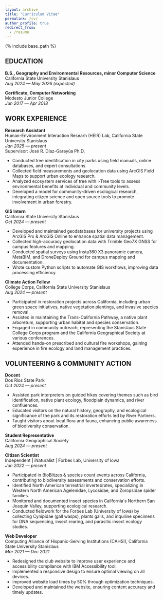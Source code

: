 ```yaml
---
layout: archive
title: "Curriculum Vitae"
permalink: /cv/
author_profile: true
redirect_from:
  - /resume
---
```


{% include base_path %}

## EDUCATION

<p><b>B.S., Geography and Environmental Resources, minor Computer Science</b>
<br>California State University Stanislaus
<br><i>Aug 2024 — May 2026 (expected)</i></p>

<p><b>Certificate, Computer Networking</b>
<br>Modesto Junior College
<br><i>Jun 2017 — Apr 2018</i></p>

## WORK EXPERIENCE

<p><b>Research Assistant</b>
<br>Human-Environment Interaction Researh (HEIR) Lab, California State University Stanislaus
<br><i>Jan 2025 — present</i>
<br>Supervisor: José R. Díaz-Garayúa Ph.D.</p>

* Conducted tree identification in city parks using field manuals, online databases, and expert consultations.
*	Collected field measurements and geolocation data using ArcGIS Field Maps to support urban ecology research.
*	Analyzed ecosystem services of tree with i-Tree tools to assess environmental benefits at individual and community levels.
*	Developed a model for community-driven ecological research, integrating citizen science and open source tools to promote involvement in urban forestry.

<p><b>GIS Intern</b>
<br>California State University Stanislaus
<br><i>Oct 2024 — present</i></p>

*	Developed and maintained geodatabases for university projects using ArcGIS Pro & ArcGIS Online to enhance spatial data management.
*	Collected high-accuracy geolocation data with Trimble Geo7X GNSS for campus features and mapping.
*	Conducted spatial surveys using Insta360 X3 panoramic camera, MetaBIM, and DroneDeploy Ground for campus mapping and documentation.
*	Wrote custom Python scripts to automate GIS workflows, improving data processing efficiency.

<p><b>Climate Action Fellow</b>
<br>College Corps, California State University Stanislaus
<br><i>Aug 2024 — present</i></p>

*	Participated in restoration projects across California, including urban green space initiatives, native vegetation plantings, and invasive species removal.
*	Assisted in maintaining the Trans-California Pathway, a native plant arboretum, supporting urban habitat and species conservation.
*	Engaged in community outreach, representing the Stanislaus State College Corps program and the California Geographical Society at various conferences.
*	Attended hands-on prescribed and cultural fire workshops, gaining experience in fire ecology and land management practices.
  
<!-- Technology Experience
======
* **GIS**: ArcGIS Pro
* **GPS/GNSS**: Trimble Geo 7X, i-Tree Engine
* **Preferred Programming Languages, Frameworks, and Libraries**: Python, C#, JavaScript, Node.js
* **Programming Languages Applied in Projects**: C++, C, Java, Lua, Bash
* **Databases**: SQLite, MySQL, MongoDB
* **Systems Administration**: Linux and Windows servers, VMware hypervisors, network administration and security -->

<!--
Publications
======
  <ul>{% for post in site.publications reversed %}
    {% include archive-single-cv.html %}
  {% endfor %}</ul>
  
Talks
======
  <ul>{% for post in site.talks reversed %}
    {% include archive-single-talk-cv.html  %}
  {% endfor %}</ul>
  
Teaching
======
  <ul>{% for post in site.teaching reversed %}
    {% include archive-single-cv.html %}
  {% endfor %}</ul>
-->
  
## VOLUNTEERING & COMMUNITY ACTION

<p><b>Docent</b>
<br>Dos Rios State Park
<br><i>Oct 2024 — present</i></p>

*	Assisted park interpreters on guided hikes covering themes such as bird identification, native plant ecology, floodplain dynamics, and river confluences.
*	Educated visitors on the natural history, geography, and ecological significance of the park and its restoration efforts led by River Partners.
*	Taught visitors about local flora and fauna, enhancing public awareness of biodiversity conservation.

<p><b>Student Representative</b>
<br>California Geographical Society
<br><i>Aug 2024 — present</i></p>

<p><b>Citizen Scientist</b>
<br>Independent | iNaturalist | Forbes Lab, University of Iowa
<br><i>Jun 2022 — present</i></p>

*	Participated in BioBlitzes & species count events across California, contributing to biodiversity assessments and conservation efforts.
*	Identified North American terrestrial invertebrates, specializing in Western North American Agelenidae, Lycosidae, and Zoropsidae spider families.
*	Monitored and documented insect species in California's Northern San Joaquin Valley, supporting ecological research.
*	Conducted fieldwork for the Forbes Lab (University of Iowa) by collecting Cynipidae (gall wasps), plants galls, and inquiline specimens for DNA sequencing, insect rearing, and parasitic insect ecology studies.

<p><b>Web Developer</b>
<br>Computing Alliance of Hispanic-Serving Institutions (CAHSI), California State University Stanislaus
<br><i>Mar 2021 — Dec 2021</i></p>

*	Redesigned the club website to improve user experience and accessibility compliance with IBM Accessibility tool.
*	Implemented a responsive design to ensure optimal viewing on all devices.
*	Improved website load times by 50% through optimization techniques.
*	Developed and maintained the website, ensuring content accuracy and timely updates.
